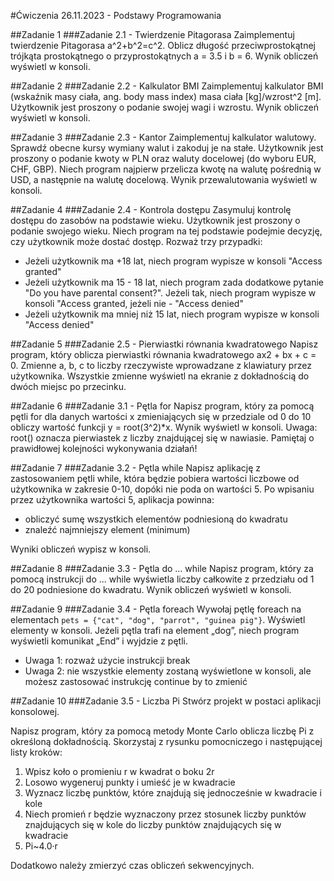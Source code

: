 #Ćwiczenia 26.11.2023 - Podstawy Programowania

##Zadanie 1
###Zadanie 2.1 - Twierdzenie Pitagorasa
Zaimplementuj twierdzenie Pitagorasa a^2+b^2=c^2. Oblicz długość przeciwprostokątnej trójkąta prostokątnego o przyprostokątnych a = 3.5 i b = 6. Wynik obliczeń wyświetl w konsoli.

##Zadanie 2
###Zadanie 2.2 - Kalkulator BMI
Zaimplementuj kalkulator BMI (wskaźnik masy ciała, ang. body mass index) masa ciała [kg]/wzrost^2 [m]. Użytkownik jest proszony o podanie swojej wagi i wzrostu. Wynik obliczeń wyświetl w konsoli.

##Zadanie 3
###Zadanie 2.3 - Kantor
Zaimplementuj kalkulator walutowy. Sprawdź obecne kursy wymiany walut i zakoduj je na stałe. Użytkownik jest proszony o podanie kwoty w PLN oraz waluty docelowej (do wyboru EUR, CHF, GBP). Niech program najpierw przelicza kwotę na walutę pośrednią w USD, a następnie na walutę docelową. Wynik przewalutowania wyświetl w konsoli.

##Zadanie 4
###Zadanie 2.4 - Kontrola dostępu
Zasymuluj kontrolę dostępu do zasobów na podstawie wieku. Użytkownik jest proszony o podanie swojego wieku. Niech program na tej podstawie podejmie decyzję, czy użytkownik może dostać dostęp. Rozważ trzy przypadki:
- Jeżeli użytkownik ma +18 lat, niech program wypisze w konsoli "Access granted"
- Jeżeli użytkownik ma 15 - 18 lat, niech program zada dodatkowe pytanie "Do you have parental consent?". Jeżeli tak, niech program wypisze w konsoli "Access granted, jeżeli nie - "Access denied"
- Jeżeli użytkownik ma mniej niż 15 lat, niech program wypisze w konsoli "Access denied"

##Zadanie 5
###Zadanie 2.5 - Pierwiastki równania kwadratowego
Napisz program, który oblicza pierwiastki równania kwadratowego ax2 + bx + c = 0. Zmienne a, b, c to liczby rzeczywiste wprowadzane z klawiatury przez użytkownika. Wszystkie zmienne wyświetl na ekranie z dokładnością do dwóch miejsc po przecinku.

##Zadanie 6 
###Zadanie 3.1 - Pętla for
Napisz program, który za pomocą pętli for dla danych wartości x zmieniających się w przedziale od 0 do 10 obliczy wartość funkcji y = root(3^2)*x. Wynik wyświetl w konsoli.
Uwaga: root() oznacza pierwiastek z liczby znajdującej się w nawiasie. Pamiętaj o prawidłowej kolejności wykonywania działań!

##Zadanie 7
###Zadanie 3.2 - Pętla while
Napisz aplikację z zastosowaniem pętli while, która będzie pobiera wartości liczbowe od użytkownika w zakresie 0-10, dopóki nie poda on wartości 5. Po wpisaniu przez użytkownika wartości 5, aplikacja powinna:
- obliczyć sumę wszystkich elementów podniesioną do kwadratu
- znaleźć najmniejszy element (minimum)

Wyniki obliczeń wypisz w konsoli.

##Zadanie 8
###Zadanie 3.3 - Pętla do ... while
Napisz program, który za pomocą instrukcji do ... while wyświetla liczby całkowite z przedziału od 1 do 20 podniesione do kwadratu. Wynik obliczeń wyświetl w konsoli.

##Zadanie 9
###Zadanie 3.4 - Pętla foreach
Wywołaj pętlę foreach na elementach `pets = {"cat", "dog", "parrot", "guinea pig"}`. Wyświetl elementy w konsoli. Jeżeli pętla trafi na element „dog”, niech program wyświetli komunikat „End” i wyjdzie z pętli.
- Uwaga 1: rozważ użycie instrukcji break
- Uwaga 2: nie wszystkie elementy zostaną wyświetlone w konsoli, ale możesz zastosować instrukcję continue by to zmienić

##Zadanie 10
###Zadanie 3.5 - Liczba Pi
Stwórz projekt w postaci aplikacji konsolowej.

Napisz program, który za pomocą metody Monte Carlo oblicza liczbę Pi z określoną dokładnością. Skorzystaj z rysunku pomocniczego i następującej listy kroków:

1. Wpisz koło o promieniu r w kwadrat o boku 2r
2. Losowo wygeneruj punkty i umieść je w kwadracie
3. Wyznacz liczbę punktów, które znajdują się jednocześnie w kwadracie i kole
4. Niech promień r będzie wyznaczony przez stosunek liczby punktów znajdujących się w kole do liczby punktów znajdujących się w kwadracie
5. Pi~4.0·r

Dodatkowo należy zmierzyć czas obliczeń sekwencyjnych.